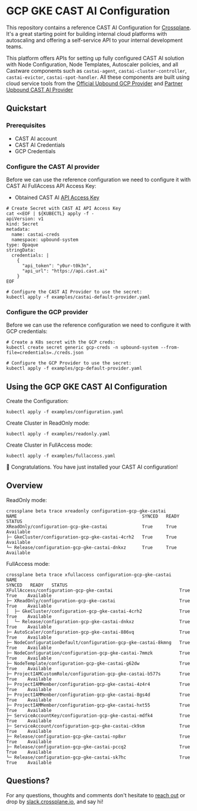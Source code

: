 # GCP GKE CAST AI Configuration

This repository contains a reference CAST AI Configuration for
[Crossplane](https://crossplane.io). It's a great starting point for
building internal cloud platforms with autoscaling and offering a
self-service API to your internal development teams.

This platform offers APIs for setting up fully configured CAST AI
solution with Node Configuration, Node Templates, Autoscaler policies,
and all Castware components such as `castai-agent`,
`castai-cluster-controller`, `castai-evictor`, `castai-spot-handler`.
All these components are built using cloud service tools from the
[Official Upbound GCP Provider](https://marketplace.upbound.io/providers/upbound/provider-family-gcp/) and
[Partner Upbound CAST AI Provider](https://marketplace.upbound.io/providers/crossplane-contrib/crossplane-provider-castai)

## Quickstart

### Prerequisites

- CAST AI account
- CAST AI Credentials
- GCP Credentials

### Configure the CAST AI provider

Before we can use the reference configuration we need to configure it with CAST AI FullAccess API Access Key:
- Obtained CAST AI [API Access Key](https://docs.cast.ai/docs/authentication#obtaining-api-access-key)

```console
# Create Secret with CAST AI API Access Key
cat <<EOF | ${KUBECTL} apply -f -
apiVersion: v1
kind: Secret
metadata:
  name: castai-creds
  namespace: upbound-system
type: Opaque
stringData:
  credentials: |
    {
      "api_token": "y0ur-t0k3n",
      "api_url": "https://api.cast.ai"
    }
EOF

# Configure the CAST AI Provider to use the secret:
kubectl apply -f examples/castai-default-provider.yaml
```

### Configure the GCP provider

Before we can use the reference configuration we need to configure it with GCP
credentials:

```console
# Create a K8s secret with the GCP creds:
kubectl create secret generic gcp-creds -n upbound-system --from-file=credentials=./creds.json

# Configure the GCP Provider to use the secret:
kubectl apply -f examples/gcp-default-provider.yaml
```


## Using the GCP GKE CAST AI Configuration

Create the Configuration:
```console
kubectl apply -f examples/configuration.yaml
```

Create Cluster in ReadOnly mode:
```console
kubectl apply -f examples/readonly.yaml
```

Create Cluster in FullAccess mode:
```console
kubectl apply -f examples/fullaccess.yaml
```

🎉 Congratulations. You have just installed your CAST AI configuration!

## Overview

ReadOnly mode:
```
crossplane beta trace xreadonly configuration-gcp-gke-castai
NAME                                               SYNCED   READY   STATUS
XReadOnly/configuration-gcp-gke-castai             True     True    Available
├─ GkeCluster/configuration-gcp-gke-castai-4crh2   True     True    Available
└─ Release/configuration-gcp-gke-castai-dnkxz      True     True    Available
```

FullAccess mode:
```console
crossplane beta trace xfullaccess configuration-gcp-gke-castai
NAME                                                             SYNCED   READY   STATUS
XFullAccess/configuration-gcp-gke-castai                         True     True    Available
├─ XReadOnly/configuration-gcp-gke-castai                        True     True    Available
│  ├─ GkeCluster/configuration-gcp-gke-castai-4crh2              True     True    Available
│  └─ Release/configuration-gcp-gke-castai-dnkxz                 True     True    Available
├─ AutoScaler/configuration-gcp-gke-castai-886vq                 True     True    Available
├─ NodeConfigurationDefault/configuration-gcp-gke-castai-8kmng   True     True    Available
├─ NodeConfiguration/configuration-gcp-gke-castai-7mmzk          True     True    Available
├─ NodeTemplate/configuration-gcp-gke-castai-g62dw               True     True    Available
├─ ProjectIAMCustomRole/configuration-gcp-gke-castai-b577s       True     True    Available
├─ ProjectIAMMember/configuration-gcp-gke-castai-4z4r4           True     True    Available
├─ ProjectIAMMember/configuration-gcp-gke-castai-8gs4d           True     True    Available
├─ ProjectIAMMember/configuration-gcp-gke-castai-hxt55           True     True    Available
├─ ServiceAccountKey/configuration-gcp-gke-castai-mdfk4          True     True    Available
├─ ServiceAccount/configuration-gcp-gke-castai-ck9sm             True     True    Available
├─ Release/configuration-gcp-gke-castai-np8xr                    True     True    Available
├─ Release/configuration-gcp-gke-castai-pccq2                    True     True    Available
└─ Release/configuration-gcp-gke-castai-sk7hc                    True     True    Available
```

## Questions?

For any questions, thoughts and comments don't hesitate to [reach
out](https://www.upbound.io/contact) or drop by
[slack.crossplane.io](https://slack.crossplane.io), and say hi!
